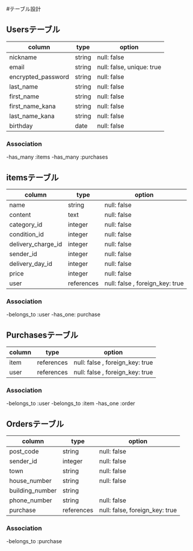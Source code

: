 #テーブル設計

## Usersテーブル

| column             | type   | option                    |
| ------------------ | ------ | ------------------------- |
| nickname           | string | null: false               |
| email              | string | null: false, unique: true |
| encrypted_password | string | null: false               |
| last_name          | string | null: false               |
| first_name         | string | null: false               |
| first_name_kana    | string | null: false               |
| last_name_kana     | string | null: false               |
| birthday           | date   | null: false               |

### Association

-has_many :items
-has_many :purchases

## itemsテーブル

| column             | type       | option                          |
| ------------------ | ---------- | ------------------------------- |
| name               | string     | null: false                     |
| content            | text       | null: false                     |
| category_id        | integer    | null: false                     |
| condition_id       | integer    | null: false                     |
| delivery_charge_id | integer    | null: false                     |
| sender_id          | integer    | null: false                     |
| delivery_day_id    | integer    | null: false                     |
| price              | integer    | null: false                     |
| user               | references | null: false , foreign_key: true |

### Association

-belongs_to :user
-has_one: purchase


## Purchasesテーブル

| column | type       | option                          |
| ------ | ---------- | ------------------------------- |
| item   | references | null: false , foreign_key: true |
| user   | references | null: false , foreign_key: true |


### Association

-belongs_to :user
-belongs_to :item
-has_one :order

## Ordersテーブル

| column          | type       | option                         |
| --------------- | ---------- | ------------------------------ |
| post_code       | string     | null: false                    |
| sender_id       | integer    | null: false                    |
| town            | string     | null: false                    |
| house_number    | string     | null: false                    |
| building_number | string     |                                |
| phone_number    | string     | null: false                    |
| purchase        | references | null: false, foreign_key: true |

### Association

-belongs_to :purchase